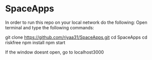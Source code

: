 # SpaceApps
In order to run this repo on your local network do the following: 
Open terminal and type the following commands:

git clone https://github.com/riyaa31/SpaceApps.git
cd SpaceApps
cd riskfree
npm install
npm start

If the window doesnt open, go to localhost3000
